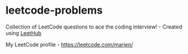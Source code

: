 # leetcode-problems
Collection of LeetCode questions to ace the coding interview! - Created using [LeetHub](https://github.com/QasimWani/LeetHub)

My LeetCode profile - https://leetcode.com/marien/

